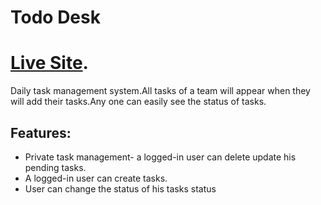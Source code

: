 # Todo Desk

# [Live Site](https://task-list-c3e33.web.app/).

Daily task management system.All tasks of a team will appear when they will add their tasks.Any one can easily see the status of tasks.

## Features:

- Private task management- a logged-in user can delete update his pending tasks.
- A logged-in user can create tasks.
- User can change the status of his tasks status
